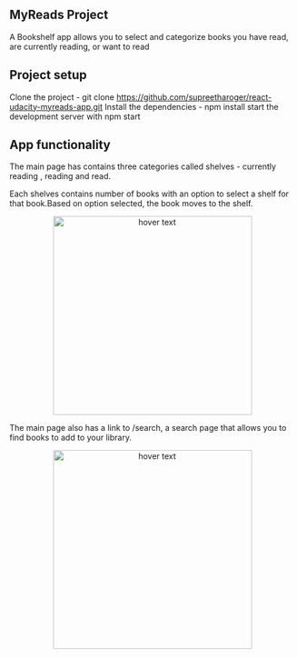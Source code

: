 ## MyReads Project

A Bookshelf app allows you to select and categorize books you have read, are currently reading, or want to read

## Project setup
Clone the project - git clone https://github.com/supreetharoger/react-udacity-myreads-app.git
Install the dependencies - npm install
start the development server with npm start

## App functionality
The main page has contains three categories called shelves - currently reading , reading and read. 

Each shelves contains number of books with an option to select a shelf for that book.Based on option selected, the book moves to the shelf. 

<p align="center"> <img src="" width="350" title="hover text"></p>

The main page also has a link to /search, a search page that allows you to find books to add to your library.
<p align="center"> <img src="" width="350" title="hover text"></p>